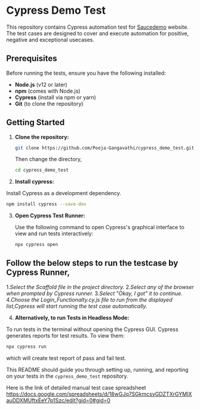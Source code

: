 # Cypress Demo Test

This repository contains Cypress automation test for [Saucedemo](https://www.saucedemo.com/v1/) website. The test cases are designed to cover and execute automation for positive, negative and exceptional usecases.

## Prerequisites

Before running the tests, ensure you have the following installed:

- **Node.js** (v12 or later)
- **npm** (comes with Node.js)
- **Cypress** (install via npm or yarn)
- **Git** (to clone the repository)

## Getting Started

1. **Clone the repository:**

   ```bash
   git clone https://github.com/Pooja-Gangavathi/cypress_demo_test.git
    ```
   Then change the directory,
   ```bash
   cd cypress_demo_test
   ```

3. **Install cypress:**

Install Cypress as a development dependency.
```bash
npm install cypress --save-dev
 ```

3. **Open Cypress Test Runner:**

   Use the following command to open Cypress's graphical interface to view and run tests interactively:

   ```bash
   npx cypress open
   ```
## Follow the below steps to run the testcase by Cypress Runner,

1.*Select the Scaffold file in the project directory.*
2.*Select any of the browser when prompted by Cypress runner.*
3.*Select "Okay, I got" it to continue.*
4.*Choose the Login_Functionalty.cy.js file to run from the displayed list,Cypress will start running the test case automatically.*

4. **Alternatively, to run Tests in Headless Mode:**

To run tests in the terminal without opening the Cypress GUI.
Cypress generates reports for test results. To view them:

   ```bash
   npx cypress run
   ```
which will create test report of pass and fail test.

   
This README should guide you through setting up, running, and reporting on your tests in the `cypress_demo_test` repository.


Here is the link of detailed manual test case spreadsheet
https://docs.google.com/spreadsheets/d/18wGJq7SGkmcsyGDZTXrGYMIXauDDXMUftxEeY7p1Szc/edit?gid=0#gid=0
